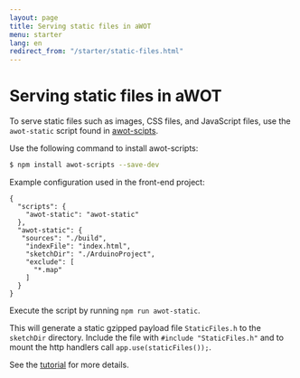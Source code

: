 ```yaml
---
layout: page
title: Serving static files in aWOT
menu: starter
lang: en
redirect_from: "/starter/static-files.html"
---
```


# Serving static files in aWOT

To serve static files such as images, CSS files, and JavaScript files, use the `awot-static` script found in [awot-scipts](https://github.com/lasselukkari/awot-scripts#awot-static).

Use the following command to install awot-scripts:

```sh
$ npm install awot-scripts --save-dev 
```

Example configuration used in the front-end project:

```arduino
{
  "scripts": {
    "awot-static": "awot-static"
  },
  "awot-static": {
   "sources": "./build",
    "indexFile": "index.html",
    "sketchDir": "./ArduinoProject",
    "exclude": [
      "*.map"
    ]
  }
}
```

Execute the script by running `npm run awot-static`.

This will generate a static gzipped payload file `StaticFiles.h` to the `sketchDir` directory. Include the file with `#include "StaticFiles.h"` and to mount the http handlers call `app.use(staticFiles());`.

See the [tutorial](https://awot.net/guide/tutorial.html) for more details.
